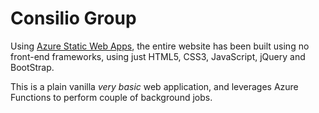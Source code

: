 # Consilio Group

Using [Azure Static Web Apps](https://docs.microsoft.com/azure/static-web-apps/overview), the entire website has been built using no front-end frameworks, using just HTML5, CSS3, JavaScript, jQuery and BootStrap.  

This is a plain vanilla _very basic_ web application, and leverages Azure Functions to perform couple of background jobs.

 